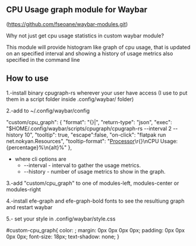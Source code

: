 CPU Usage graph module for Waybar
---------------------------------------------
(https://github.com/fseoane/waybar-modules.git)

Why not just get cpu usage statistics in custom waybar module?

This module will provide histogram like graph of cpu usage, that is updated on an specified interval and showing a history of usage metrics also specified in the command line

How to use
----------

1.-install binary cpugraph-rs wherever your user have access (I use to put them in a script folder inside .config/waybar/ folder)

2.-add to ~/.config/waybar/config

"custom/cpu_graph": {
    "format": "{}|",
    "return-type": "json",
    "exec": "$HOME/.config/waybar/scripts/cpugraph/cpugraph-rs --interval 2 --history 10",
    "tooltip": true,
    "escape":false,
    "on-click": "flatpak run net.nokyan.Resources",
    "tooltip-format": "<u>Processor</u>\r<span font='30' font-family='efe-graph'>{}</span>\nCPU Usage: {percentage}%\n{alt}%"
},
* where cli options are
  * --interval - interval to gather the usage metrics.
  * --history  - number of usage metrics to show in the graph.

3.-add "custom/cpu_graph" to one of modules-left, modules-center or modules-right

4.-install efe-graph and efe-graph-bold fonts to see the resultiung graph and restart waybar

5.- set your style in .config/waybar/style.css

#custom-cpu_graph{
    color: <your background color>;
    margin: 0px 0px 0px 0px;
    padding: 0px 0px 0px 0px;
    font-size: 18px;
    text-shadow: none;
}
